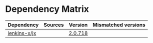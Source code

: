 # Dependency Matrix

Dependency | Sources | Version | Mismatched versions
---------- | ------- | ------- | -------------------
[jenkins-x/jx](https://github.com/jenkins-x/jx.git) |  | [2.0.718](https://github.com/jenkins-x/jx/releases/tag/v2.0.718) | 
